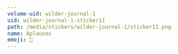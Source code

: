 ```yaml
---
volume-uid: wilder-journal-1
uid: wilder-journal-1-sticker11
path: /media/stickers/wilder-journal-1/sticker11.png
name: Aplausos
emoji: 👏
---
```

